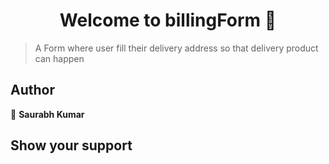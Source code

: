 <h1 align="center">Welcome to billingForm 👋</h1>
<p>
</p>

> A Form where user fill their delivery address so that delivery product can happen

## Author

👤 **Saurabh Kumar**

## Show your support
